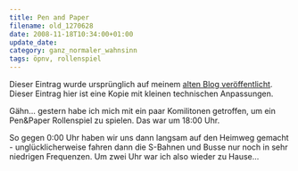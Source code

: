```yaml
---
title: Pen and Paper
filename: old_1270628
date: 2008-11-18T10:34:00+01:00
update_date:
category: ganz_normaler_wahnsinn
tags: öpnv, rollenspiel
---
```

Dieser Eintrag wurde ursprünglich auf meinem [alten Blog veröffentlicht](https://stu.blogger.de/stories/1270628/). Dieser Eintrag hier ist eine Kopie mit kleinen technischen Anpassungen.

Gähn… gestern habe ich mich mit ein paar Komilitonen getroffen, um ein Pen&Paper Rollenspiel zu spielen. Das war um 18:00 Uhr.

So gegen 0:00 Uhr haben wir uns dann langsam auf den Heimweg gemacht - unglücklicherweise fahren dann die S-Bahnen und Busse nur noch in sehr niedrigen Frequenzen. Um zwei Uhr war ich also wieder zu Hause…
